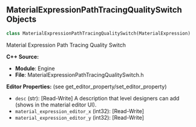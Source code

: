 ## MaterialExpressionPathTracingQualitySwitch Objects

```python
class MaterialExpressionPathTracingQualitySwitch(MaterialExpression)
```

Material Expression Path Tracing Quality Switch

**C++ Source:**

- **Module**: Engine
- **File**: MaterialExpressionPathTracingQualitySwitch.h

**Editor Properties:** (see get_editor_property/set_editor_property)

- ``desc`` (str):  [Read-Write] A description that level designers can add (shows in the material editor UI).
- ``material_expression_editor_x`` (int32):  [Read-Write]
- ``material_expression_editor_y`` (int32):  [Read-Write]

<a id="unreal.MaterialExpressionPathTracingRayTypeSwitch"></a>